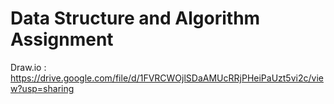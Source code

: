 # Data Structure and Algorithm Assignment

Draw.io : https://drive.google.com/file/d/1FVRCWOjlSDaAMUcRRjPHeiPaUzt5vi2c/view?usp=sharing

